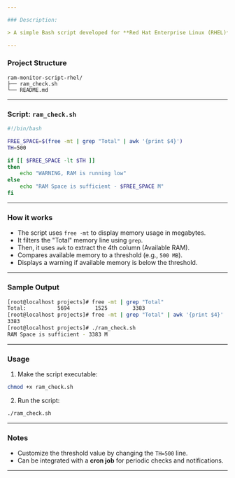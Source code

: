 ```yaml
---

### Description:

> A simple Bash script developed for **Red Hat Enterprise Linux (RHEL)** systems that monitors available RAM. It checks the current available RAM size and issues a warning if it falls below a defined threshold. Ideal for lightweight system monitoring or cron-based alerts in production/testing environments.

---
```


### Project Structure

```
ram-monitor-script-rhel/
├── ram_check.sh
└── README.md
```

---

### Script: `ram_check.sh`

```bash
#!/bin/bash

FREE_SPACE=$(free -mt | grep "Total" | awk '{print $4}')
TH=500

if [[ $FREE_SPACE -lt $TH ]]
then
    echo "WARNING, RAM is running low"
else
    echo "RAM Space is sufficient - $FREE_SPACE M"
fi
```

---

### How it works

* The script uses `free -mt` to display memory usage in megabytes.
* It filters the "Total" memory line using `grep`.
* Then, it uses `awk` to extract the 4th column (Available RAM).
* Compares available memory to a threshold (e.g., `500 MB`).
* Displays a warning if available memory is below the threshold.

---

### Sample Output

```bash
[root@localhost projects]# free -mt | grep "Total"
Total:          5694        1525        3383
[root@localhost projects]# free -mt | grep "Total" | awk '{print $4}'
3383
[root@localhost projects]# ./ram_check.sh
RAM Space is sufficient - 3383 M
```

---

### Usage

1. Make the script executable:

```bash
chmod +x ram_check.sh
```

2. Run the script:

```bash
./ram_check.sh
```

---

### Notes

* Customize the threshold value by changing the `TH=500` line.
* Can be integrated with a **cron job** for periodic checks and notifications.

---
